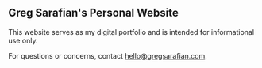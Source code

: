 ## Greg Sarafian's Personal Website
This website serves as my digital portfolio and is intended for informational use only.

For questions or concerns, contact hello@gregsarafian.com.
